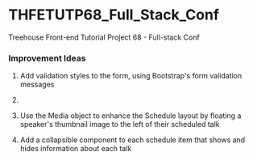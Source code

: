 # THFETUTP68_Full_Stack_Conf
Treehouse Front-end Tutorial Project 68 - Full-stack Conf

### Improvement Ideas

1. Add validation styles to the form, using Bootstrap's form validation messages
2. 
3. Use the Media object to enhance the Schedule layout by floating a speaker's thumbnail image to the left of their scheduled talk

4. Add a collapsible component to each schedule item that shows and hides information about each talk